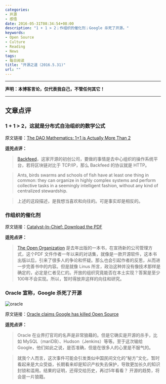 ```yaml
---
categories:
- 开源
- 感悟
date: 2016-05-31T08:34:54+08:00
description: "1 + 1 > 2；作组织的催化剂；Google 杀死了开源。"
keywords:
- Open Source
- Culture
- Reading
- News
tags:
- 每日阅读
title: "开源之道（2016.5.31)"
url: ""
---
```

---
**声明：本博客言论，仅代表我自己，不管任何其它！**

---

## 文章点评

### 1 + 1 > 2，这就是分布式自治组织的数学公式

原文链接：[The DAO Mathematics: 1+1 is Actually More Than 2](http://cointelegraph.com/news/the-dao-mathematics-11-is-actually-more-than-2)

**适兕点评：**

>  [Backfeed](http://backfeed.cc/explore-in-depth)，这家开源的初创公司，要做的事情是去中心组织的操作系统平台，若将区块链对比于 TCP/IP，那么 Backfeed 的协议就是 HTTP。

> Ants, birds swarms and schools of fish have at least one thing in common: they can organize in highly complex systems and perform collective tasks in a seemingly intelligent fashion, without any kind of centralized stewardship.

>  上述的这段描述，是我想当喜欢和向往的。可是事实却是相反的。


### 作组织的催化剂

原文链接：[Catalyst-In-Chief: Download the PDF](https://opensource.com/open-organization/resources/catalyst-in-chief)

**适兕点评：**

> [The Open Organization](https://opensource.com/open-organization) 是去年出版的一本书，在宣扬新的公司管理方式，这个PDF 文件作者一年以来的对话集，就像是一款开源软件，这本书出版以后，引来了很多人的争论和怀疑。那么也会引起作者的反思，从而进一步完善书中的内容。但是就像 Linus 所言，政治这种并没有像技术那样是确定的，必定是仁者见仁的。开放的组织究竟能否在本土实现？答案是至少100年不会实现。所以，暂时得放弃这样的向往和研究。

### Oracle 宣称，Google 杀死了开源

![oracle](http://www.fudzilla.com/media/k2/items/cache/cbe014f0ca9851b8fee9ab29c9d5f6fb_L.jpg)

原文链接：[Oracle claims Google has killed Open Source](http://www.fudzilla.com/news/40773-oracle-claims-google-has-killed-open-source)

**适兕点评：**

> Oracle 在业界打官司的名声是非常狼藉的。但是它确实是开源的杀手，比如 MySQL（mariDB）、Hudson（Jenkins）等等。至于这次输给 Google，他们如此之说，是否准确，但是在很多人的心里是不服气的。

> 就我个人而言，这次事件可能会引发类似中国民间文化的“秘方”文化，暂时看起来是大众受益，长期看来却是知识产权失去保护，导致更加长久的知识封锁和滥用。结果的证明，还得交给历史，再过5年看看？ 开源的趋势，将会是一片狼籍。
